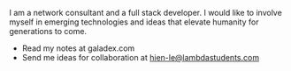 I am a network consultant and a full stack developer.  I would like to involve myself in emerging technologies and ideas that elevate humanity for generations to come.
* Read my notes at galadex.com
* Send me ideas for collaboration at hien-le@lambdastudents.com
